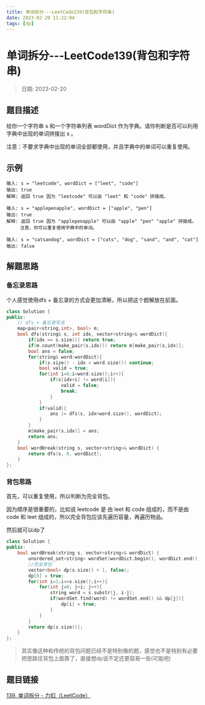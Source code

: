 ```yaml
---
title: 单词拆分---LeetCode139(背包和字符串)
date: 2023-02-20 11:22:04
tags: [dp]
---
```

# 单词拆分---LeetCode139(背包和字符串)
> 日期: 2023-02-20

## 题目描述

给你一个字符串 s 和一个字符串列表 wordDict 作为字典。请你判断是否可以利用字典中出现的单词拼接出 s 。

注意：不要求字典中出现的单词全部都使用，并且字典中的单词可以重复使用。

## 示例

```
输入: s = "leetcode", wordDict = ["leet", "code"]
输出: true
解释: 返回 true 因为 "leetcode" 可以由 "leet" 和 "code" 拼接成。

```

```
输入: s = "applepenapple", wordDict = ["apple", "pen"]
输出: true
解释: 返回 true 因为 "applepenapple" 可以由 "apple" "pen" "apple" 拼接成。
     注意，你可以重复使用字典中的单词。
```

```
输入: s = "catsandog", wordDict = ["cats", "dog", "sand", "and", "cat"]
输出: false
```



## 解题思路

### 备忘录思路

个人感觉使用dfs + 备忘录的方式会更加清晰，所以把这个题解放在前面。

```cpp
class Solution {
public:
    // dfs + 备忘录写法
    map<pair<string,int>, bool> m;
    bool dfs(string& s, int idx, vector<string>& wordDict){
        if(idx == s.size()) return true;
        if(m.count(make_pair(s,idx))) return m[make_pair(s,idx)];
        bool ans = false;
        for(string& word:wordDict){
            if(s.size() - idx < word.size()) continue;
            bool valid = true;
            for(int i=0;i<word.size();i++){
                if(s[idx+i] != word[i]){
                    valid = false;
                    break;
                }
            }
            if(valid){
                ans |= dfs(s, idx+word.size(), wordDict);
            }
        }
        m[make_pair(s,idx)] = ans;
        return ans;
    }
    bool wordBreak(string s, vector<string>& wordDict) {
        return dfs(s, 0, wordDict);
    }
};
```



### 背包思路

首先，可以重复使用，所以判断为完全背包。

因为顺序是很重要的，比如说 leetcode 是 由 leet 和 code 组成的，而不是由 code 和 leet 组成的，所以完全背包应该先遍历容量，再遍历物品。

然后就可以dp了

```cpp
class Solution {
public:
    bool wordBreak(string s, vector<string>& wordDict) {
        unordered_set<string> wordSet(wordDict.begin(), wordDict.end());
        //完全背包
        vector<bool> dp(s.size() + 1, false);
        dp[0] = true;
        for(int i=1;i<=s.size();i++){
            for(int j=0; j<i; j++){
                string word = s.substr(j, i-j);
                if(wordSet.find(word) != wordSet.end() && dp[j]){
                    dp[i] = true;
                }
            }
        }
        return dp[s.size()];
    }
};
```

> 其实像这种和传统的背包问题已经不是特别像的题，感觉也不是特别有必要把思路往背包上面靠了，直接想dp说不定还更容易一些(可能吧)



## 题目链接

[139. 单词拆分 - 力扣（LeetCode）](https://leetcode.cn/problems/word-break/)